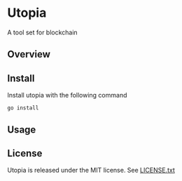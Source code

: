 # Utopia
A tool set for blockchain

## Overview


## Install
Install utopia with the following command

    go install 


## Usage


## License
Utopia is released under the MIT license. See [LICENSE.txt](https://github.com/keen0004/Utopia/blob/main/LICENSE)

